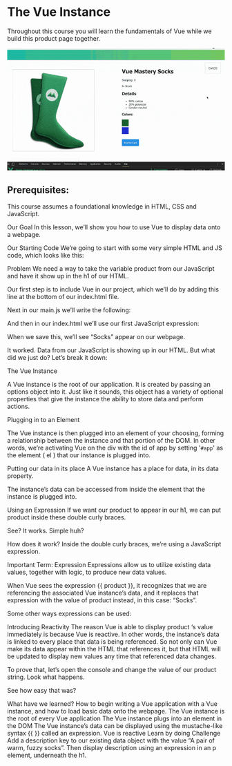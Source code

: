 # The Vue Instance

Throughout this course you will learn the fundamentals of Vue while we build this product page together.

![](screens/sock-store.gif)

## Prerequisites:

This course assumes a foundational knowledge in HTML, CSS and JavaScript.

Our Goal
In this lesson, we’ll show you how to use Vue to display data onto a webpage.

Our Starting Code
We’re going to start with some very simple HTML and JS code, which looks like this:

Problem
We need a way to take the variable product from our JavaScript and have it show up in the h1 of our HTML.

Our first step is to include Vue in our project, which we’ll do by adding this line at the bottom of our index.html file.

Next in our main.js we’ll write the following:

And then in our index.html we’ll use our first JavaScript expression:

When we save this, we’ll see “Socks” appear on our webpage.

It worked. Data from our JavaScript is showing up in our HTML. But what did we just do? Let’s break it down:

The Vue Instance

A Vue instance is the root of our application. It is created by passing an options object into it. Just like it sounds, this object has a variety of optional properties that give the instance the ability to store data and perform actions.

Plugging in to an Element

The Vue instance is then plugged into an element of your choosing, forming a relationship between the instance and that portion of the DOM. In other words, we’re activating Vue on the div with the id of app by setting '`#app`' as the element ( el ) that our instance is plugged into.

Putting our data in its place
A Vue instance has a place for data, in its data property.

The instance’s data can be accessed from inside the element that the instance is plugged into.

Using an Expression
If we want our product to appear in our h1, we can put product inside these double curly braces.

See? It works. Simple huh?

How does it work? Inside the double curly braces, we’re using a JavaScript expression.

Important Term: Expression
Expressions allow us to utilize existing data values, together with logic, to produce new data values.

When Vue sees the expression {{ product }}, it recognizes that we are referencing the associated Vue instance’s data, and it replaces that expression with the value of product instead, in this case: “Socks”.

Some other ways expressions can be used:

Introducing Reactivity
The reason Vue is able to display product ‘s value immediately is because Vue is reactive. In other words, the instance’s data is linked to every place that data is being referenced. So not only can Vue make its data appear within the HTML that references it, but that HTML will be updated to display new values any time that referenced data changes.

To prove that, let’s open the console and change the value of our product string. Look what happens.

See how easy that was?

What have we learned?
How to begin writing a Vue application with a Vue instance, and how to load basic data onto the webpage.
The Vue instance is the root of every Vue application
The Vue instance plugs into an element in the DOM
The Vue instance’s data can be displayed using the mustache-like syntax {{ }} called an expression.
Vue is reactive
Learn by doing
Challenge
Add a description key to our existing data object with the value “A pair of warm, fuzzy socks”. Then display description using an expression in an p element, underneath the h1.
